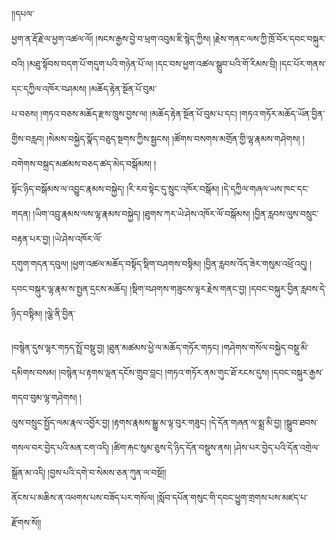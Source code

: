 ﻿  
།།དཔལ་  
ཕྱག་ན་རྡོ་རྗེ་ལ་ཕྱག་འཚལ་ལོ། །སངས་རྒྱས་བྱེ་བ་ཕྲག་འབུམ་ཇི་སྙེད་ཀྱིས། །རྗེས་གནང་ལས་ཀྱི་ཁྲོ་བོར་དབང་བསྐུར་བའི། །མཐུ་སྟོབས་བདག་པོ་གདུག་པའི་གཉེན་པོ་ལ། །དང་བས་ཕྱག་འཚལ་སྒྲུབ་པའི་གོ་རིམས་བྲི། །དང་པོར་གནས་དང་དཀྱིལ་འཁོར་བཤམས། །མཆོད་རྟེན་སྔོན་པོ་བུམ་  
པ་བཅས། །གཏའ་བཅས་མཆོད་རྫས་ཁྲུས་བྱས་ལ། །མཆོད་རྟེན་སྔོན་པོ་བུམ་པ་དང། །གཏའ་གཏོར་མཆོད་ཡོན་བྱིན་གྱིས་བརླབ། །སེམས་བསྐྱེད་སྣོད་བཅུད་སྔགས་ཀྱིས་སྦྱངས། །ཚོགས་བསགས་མགྲོན་གྱི་ལྷ་རྣམས་གཤེགས། །བགེགས་བསྐྲད་མཚམས་བཅད་ཚད་མེད་བསྒོམས། །  
སྟོང་ཉིད་བསྒོམས་ལ་འབྱུང་རྣམས་བསྐྱེད། །རི་རབ་སྟེང་དུ་སྲུང་འཁོར་བསྒོམ། །དེ་དཀྱིལ་གཞལ་ཡས་ཁང་དང་གདན། །ཡིག་འབྲུ་རྣམས་ལས་ལྷ་རྣམས་བསྐྱེད། །ཐུགས་ཀར་ཡེ་ཤེས་འཁོར་ལོ་བསྒོམས། །བྱིན་རླབས་ལུས་བསྲུང་བརྟན་པར་བྱ། །ཡེ་ཤེས་འཁོར་ལོ་  
དགུག་གདན་དབུལ། །ཕྱག་འཚལ་མཆོད་བསྟོད་སྡིག་བཤགས་བསྟིམ། །བྱིན་རླབས་འོད་ཟེར་གསུམ་འཕྲོ་འདུ། །དབང་བསྐུར་ལྷ་རྣམ་ས་སྤྱན་དྲངས་མཆོད། །སྡིག་བཤགས་གཟུངས་ལྟར་རྗེས་གནང་བྱ། །དབང་བསྐུར་བྱིན་རླབས་དེ་ཉིད་བསྟིམ། །ལྕེ་ནི་བྱིན་  
  
།བསྙེན་དུས་ལྷར་གཏད་སྤྲོ་བསྡུ་བྱ། །ཐུན་མཚམས་ཕྱེ་ལ་མཆོད་གཏོར་གཏང། །གཤེགས་གསོལ་བསྐྱེད་བསྡུ་མི་དམིགས་བསམ། །བསྙེན་པ་རྟགས་ལྡན་དངོས་གྲུབ་བླང། །གཏའ་གཏོར་ནམ་གུང་ཐོ་རངས་དུས། །དབང་བསྐུར་རྒྱས་གདབ་བུམ་ལྷ་གཤེགས། །  
ལུས་བསྲུང་སྤྱོད་ལམ་རྣལ་འབྱོར་བྱ། །རྟགས་རྣམས་སྒྱུ་མ་ལྟ་བུར་གཟུང། །དེ་དོན་གཞན་ལ་སྨྲ་མི་བྱ། །སྒྲུབ་ཐབས་གསལ་བར་བྱེད་པའི་མན་ངག་འདི། །ཚིག་རྐང་སུམ་ཅུས་དེ་ཉིད་དོན་བསྡུས་ནས། །ཤེས་པར་བྱེད་པའི་དོན་འགྲེལ་སྒྲོན་མ་འདི། །བྱས་པའི་དགེ་བ་སེམས་ཅན་ཀུན་ལ་བསྔོ།།  
ནོངས་པ་མཆིས་ན་འཕགས་པས་བཟོད་པར་གསོལ། །སློབ་དཔོན་གསུང་གི་དབང་ཕྱུག་གྲགས་པས་མཛད་པ་རྫོགས་སོ།།  
  
  
